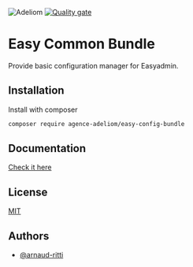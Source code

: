 
![Adeliom](https://adeliom.com/public/uploads/2017/09/Adeliom_logo.png)
[![Quality gate](https://sonarcloud.io/api/project_badges/quality_gate?project=agence-adeliom_easy-config-bundle)](https://sonarcloud.io/dashboard?id=agence-adeliom_easy-config-bundle)

# Easy Common Bundle

Provide basic configuration manager for Easyadmin.

## Installation

Install with composer

```bash
composer require agence-adeliom/easy-config-bundle
```

## Documentation

[Check it here](doc/index.md)


## License

[MIT](https://choosealicense.com/licenses/mit/)


## Authors

- [@arnaud-ritti](https://github.com/arnaud-ritti)

  
